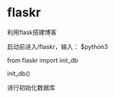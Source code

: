 # flaskr
利用flask搭建博客   

启动前进入/flaskr，输入：
$python3   

from flaskr import init_db    

init_db()  

进行初始化数据库

